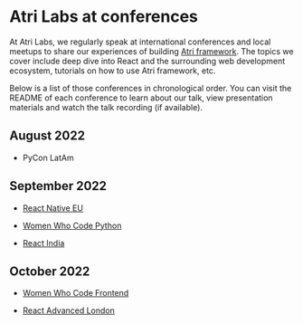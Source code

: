 # Atri Labs at conferences

At Atri Labs, we regularly speak at international conferences and local meetups to share our experiences of building [Atri framework](https://github.com/Atri-Labs/atrilabs-engine). The topics we cover include deep dive into React and the surrounding web development ecosystem, tutorials on how to use Atri framework, etc.

Below is a list of those conferences in chronological order. You can visit the README of each conference to learn about our talk, view presentation materials and watch the talk recording (if available). 

## August 2022

- PyCon LatAm

## September 2022

- [React Native EU](React_Native_EU_2022)

- [Women Who Code Python](WWCodePython)

- [React India](ReactIndia2022)

## October 2022 

- [Women Who Code Frontend](WWCodePython)

- [React Advanced London](React_Advanced_2022)
